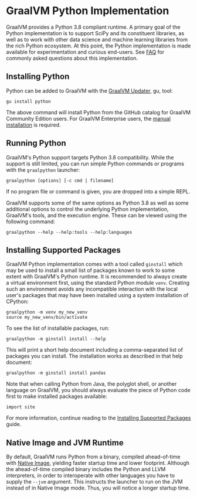 # GraalVM Python Implementation

GraalVM provides a Python 3.8 compliant runtime.
A primary goal of the Python implementation is to support SciPy and its constituent libraries, as well as to work with other data science and machine learning libraries from the rich Python ecosystem.
At this point, the Python implementation is made available for experimentation and curious end-users.
See [FAQ](FAQ.md) for commonly asked questions about this implementation.

## Installing Python

Python can be added to GraalVM with the [GraalVM Updater](https://www.graalvm.org/reference-manual/graalvm-updater), gu, tool:
```shell
gu install python
```

The above command will install Python from the GitHub catalog for GraalVM Community Edition users.
For GraalVM Enterprise users, the [manual installation](https://www.graalvm.org/reference-manual/graalvm-updater/#manual-installation) is required.

## Running Python

GraalVM's Python support targets Python 3.8 compatibility.
While the support is still limited, you can run simple Python commands or programs with the `graalpython` launcher:
```shell
graalpython [options] [-c cmd | filename]
```

If no program file or command is given, you are dropped into a simple REPL.

GraalVM supports some of the same options as Python 3.8 as well as some additional options to control the underlying Python implementation, GraalVM's tools, and the execution engine.
These can be viewed using the following command:
```shell
graalpython --help --help:tools --help:languages
```

## Installing Supported Packages

GraalVM Python implementation comes with a tool called `ginstall` which may be used to install a small list of packages known to work to some extent with GraalVM's Python runtime.
It is recommended to always create a virtual environment first, using the standard Python module `venv`.
Creating such an environment avoids any incompatible interaction with the local user's packages that may have been
installed using a system installation of CPython:
```shell
graalpython -m venv my_new_venv
source my_new_venv/bin/activate
```

To see the list of installable packages, run:
```shell
graalpython -m ginstall install --help
```

This will print a short help document including a comma-separated list of packages you
can install. The installation works as described in that help document:
```shell
graalpython -m ginstall install pandas
```

Note that when calling Python from Java, the polyglot shell, or another language on GraalVM, you should always evaluate the piece of Python code first to make installed packages available:
```shell
import site
```

For more information, continue reading to the [Installing Supported Packages](Packages.md) guide.

## Native Image and JVM Runtime

By default, GraalVM runs Python from a binary, compiled ahead-of-time with [Native Image](https://www.graalvm.org/reference-manual/native-image/), yielding faster startup time and lower footprint.
Although the ahead-of-time compiled binary includes the Python and LLVM interpreters, in order to interoperate with
other languages you have to supply the `--jvm` argument.
This instructs the launcher to run on the JVM instead of in Native Image mode.
Thus, you will notice a longer startup time.

